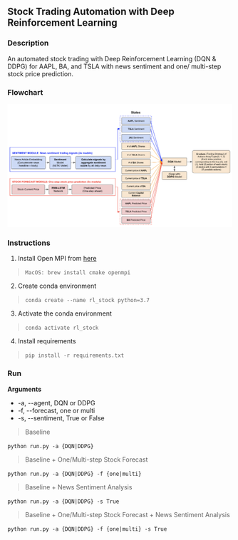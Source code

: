 ## Stock Trading Automation with Deep Reinforcement Learning

### Description

An automated stock trading with Deep Reinforcement Learning (DQN & DDPG) for AAPL, BA, and TSLA with news sentiment and one/ multi-step stock price prediction.

### Flowchart

![Flowchart](https://github.com/Joeyipp/rl-stock-trading/blob/master/images/flowchart_design.png)

### Instructions

1. Install Open MPI from [here](https://stable-baselines.readthedocs.io/en/master/guide/install.html)

> `MacOS: brew install cmake openmpi`

2. Create conda environment

> `conda create --name rl_stock python=3.7`

3. Activate the conda environment

> `conda activate rl_stock`

4. Install requirements

> `pip install -r requirements.txt`

### Run

**Arguments**

- -a, --agent, DQN or DDPG
- -f, --forecast, one or multi
- -s, --sentiment, True or False

> Baseline

`python run.py -a {DQN|DDPG}`

> Baseline + One/Multi-step Stock Forecast

`python run.py -a {DQN|DDPG} -f {one|multi}`

> Baseline + News Sentiment Analysis

`python run.py -a {DQN|DDPG} -s True`

> Baseline + One/Multi-step Stock Forecast + News Sentiment Analysis

`python run.py -a {DQN|DDPG} -f {one|multi} -s True`
